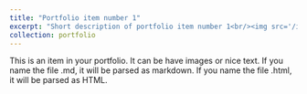 ```yaml
---
title: "Portfolio item number 1"
excerpt: "Short description of portfolio item number 1<br/><img src='/images/p1.jpeg' width='400' height='300'>"
collection: portfolio
---
```


This is an item in your portfolio. It can be have images or nice text. If you name the file .md, it will be parsed as markdown. If you name the file .html, it will be parsed as HTML. 
